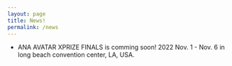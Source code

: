 ```yaml
---
layout: page
title: News!
permalink: /news
---
```

- ANA AVATAR XPRIZE FINALS is comming soon! 2022 Nov. 1 - Nov. 6 in long beach convention center, LA, USA.
